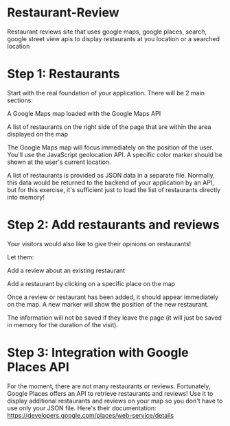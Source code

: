 # Restaurant-Review
Restaurant reviews site that uses google maps, google places, search, google street view apis to display restaurants at you location or a searched location

# Step 1: Restaurants
Start with the real foundation of your application. There will be 2 main sections:

A Google Maps map loaded with the Google Maps API

A list of restaurants on the right side of the page that are within the area displayed on the map

The Google Maps map will focus immediately on the position of the user. You'll use the JavaScript geolocation API. A specific color marker should be shown at the user's current location.

A list of restaurants is provided as JSON data in a separate file. Normally, this data would be returned to the backend of your application by an API, but for this exercise, it's sufficient just to load the list of restaurants directly into memory!

# Step 2: Add restaurants and reviews
Your visitors would also like to give their opinions on restaurants!

Let them:

Add a review about an existing restaurant

Add a restaurant by clicking on a specific place on the map

Once a review or restaurant has been added, it should appear immediately on the map. A new marker will show the position of the new restaurant.

The information will not be saved if they leave the page (it will just be saved in memory for the duration of the visit).

# Step 3: Integration with Google Places API
For the moment, there are not many restaurants or reviews. Fortunately, Google Places offers an API to retrieve restaurants and reviews! Use it to display additional restaurants and reviews on your map so you don't have to use only your JSON file. Here's their documentation: https://developers.google.com/places/web-service/details
